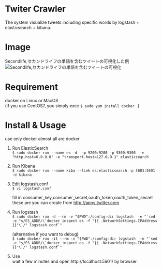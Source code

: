 Twiter Crawler
====
The system visualize tweets including specific words by logstash + elasticsearch + kibana.

# Image
Secondlife,セカンドライフの単語を含むツイートの可視化した例
![Secondlife,セカンドライフの単語を含むツイートの可視化](https://github.com/uteten/tw-crawler/wiki/demo.png)

# Requirement
docker on Linux or MacOS  
(if you use CentOS7, you simply exec `$ sudo yum install docker `.)

# Install & Usage
use only docker almost all are docker 

1. Run ElasticSearch  
    `$ sudo docker run --name es -d  -p 9200:9200 -p 9300:9300  -e "http.host=0.0.0.0" -e "transport.host=127.0.0.1" elasticsearch`

2. Run Kibana  
    `$ sudo docker run --name kiba --link es:elasticsearch -p 5601:5601 -d kibana`

3. Edit logstash.conf  
    `$ vi logstash.conf`

    fill in consumer_key,consumer_secret,oauth_token,oauth_token_secret
    these are you can create from http://apps.twitter.com


4. Run logstash  
    ``$ sudo docker run -d --rm -v "$PWD":/config-dir logstash  -e "`sed -e "s/ES_ADDR/\`docker inspect es -f "{{ .NetworkSettings.IPAddress }}"\`/" logstash.conf`"``

    (alternative if you want to debug)  
    ``$ sudo docker run -it --rm -v "$PWD":/config-dir logstash  -e "`sed -e "s/ES_ADDR/\`docker inspect es -f "{{ .NetworkSettings.IPAddress }}"\`/" logstash.conf`"``

5. Use  
    wait a few minutes and open http://localhost:5601/ by browser.


